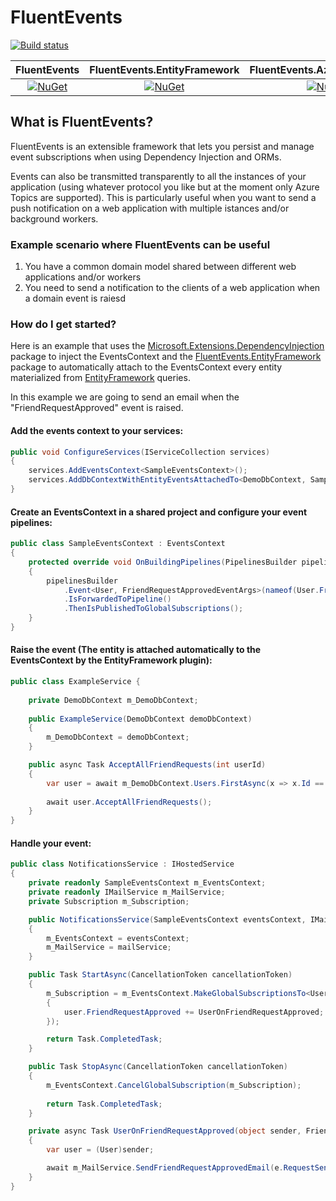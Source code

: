 # FluentEvents

[![Build status](https://luca-s.visualstudio.com/FluentEvents/_apis/build/status/FluentEvents-CI)](https://luca-s.visualstudio.com/FluentEvents/_build/latest?definitionId=8) 

| FluentEvents | FluentEvents.EntityFramework | FluentEvents.Azure.ServiceBus |
|:------------:|:----------------------------:|:-----------------------------:|
| [![NuGet](https://img.shields.io/nuget/v/FluentEvents.svg)](https://www.nuget.org/packages/FluentEvents/) | [![NuGet](https://img.shields.io/nuget/v/FluentEvents.EntityFramework.svg)](https://www.nuget.org/packages/FluentEvents.EntityFramework/) | [![NuGet](https://img.shields.io/nuget/v/FluentEvents.Azure.ServiceBus.svg)](https://www.nuget.org/packages/FluentEvents.Azure.ServiceBus/) |

## What is FluentEvents?
FluentEvents is an extensible framework that lets you persist and manage event subscriptions when using Dependency Injection and ORMs.

Events can also be transmitted transparently to all the instances of your application (using whatever protocol you like but at the moment only Azure Topics are supported). This is particularly useful when you want to send a push notification on a web application with multiple istances and/or background workers.

### Example scenario where FluentEvents can be useful
1. You have a common domain model shared between different web applications and/or workers
2. You need to send a notification to the clients of a web application when a domain event is raiesd

### How do I get started?
Here is an example that uses the [Microsoft.Extensions.DependencyInjection](https://www.nuget.org/packages/Microsoft.Extensions.DependencyInjection) package to inject the EventsContext and the [FluentEvents.EntityFramework](https://www.nuget.org/packages/FluentEvents.EntityFramework/) package to automatically attach to the EventsContext every entity materialized from [EntityFramework](https://www.nuget.org/packages/EntityFramework) queries.

In this example we are going to send an email when the "FriendRequestApproved" event is raised.

#### Add the events context to your services:
```csharp
public void ConfigureServices(IServiceCollection services)
{
    services.AddEventsContext<SampleEventsContext>();
    services.AddDbContextWithEntityEventsAttachedTo<DemoDbContext, SampleEventsContext>();
}
```

#### Create an EventsContext in a shared project and configure your event pipelines:
```csharp
public class SampleEventsContext : EventsContext
{
    protected override void OnBuildingPipelines(PipelinesBuilder pipelinesBuilder)
    {
        pipelinesBuilder
            .Event<User, FriendRequestApprovedEventArgs>(nameof(User.FriendRequestApproved))
            .IsForwardedToPipeline()
            .ThenIsPublishedToGlobalSubscriptions();
    }
}
```

#### Raise the event (The entity is attached automatically to the EventsContext by the EntityFramework plugin):
```csharp
public class ExampleService {
    
    private DemoDbContext m_DemoDbContext;
    
    public ExampleService(DemoDbContext demoDbContext) 
    {
        m_DemoDbContext = demoDbContext;
    }

    public async Task AcceptAllFriendRequests(int userId) 
    {
        var user = await m_DemoDbContext.Users.FirstAsync(x => x.Id == userId);
        
        await user.AcceptAllFriendRequests();
    }
}
```

#### Handle your event:
```csharp
public class NotificationsService : IHostedService
{
    private readonly SampleEventsContext m_EventsContext;
    private readonly IMailService m_MailService;
    private Subscription m_Subscription;

    public NotificationsService(SampleEventsContext eventsContext, IMailService mailService)
    {
        m_EventsContext = eventsContext;
        m_MailService = mailService;
    }

    public Task StartAsync(CancellationToken cancellationToken)
    {
        m_Subscription = m_EventsContext.MakeGlobalSubscriptionsTo<User>(user =>
        {
            user.FriendRequestApproved += UserOnFriendRequestApproved;
        });

        return Task.CompletedTask;
    }

    public Task StopAsync(CancellationToken cancellationToken)
    {
        m_EventsContext.CancelGlobalSubscription(m_Subscription);
        
        return Task.CompletedTask;
    }

    private async Task UserOnFriendRequestApproved(object sender, FriendRequestApprovedEventArgs e)
    {
        var user = (User)sender;

        await m_MailService.SendFriendRequestApprovedEmail(e.RequestSender.EmailAddress, user.Id, user.Name);
    }
}
```
